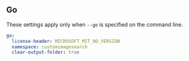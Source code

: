 ## Go

These settings apply only when `--go` is specified on the command line.

``` yaml $(go)
go:
  license-header: MICROSOFT_MIT_NO_VERSION
  namespace: customimagesearch
  clear-output-folder: true
```

